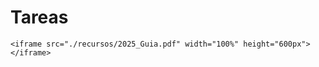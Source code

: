 # Tareas

```{raw} html
<iframe src="./recursos/2025_Guia.pdf" width="100%" height="600px"></iframe>
